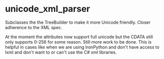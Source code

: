 unicode_xml_parser
==================

Subclasses the the TreeBuilder to make it more Unicode friendly. Closer adherence to the XML spec.

At the moment the attributes now support full unicode but the CDATA still
only supports 0-256 for some reason. Still more work to be done. This is
helpful in cases like when we are using IronPython and don't have access to
lxml and don't want to or can't use the C# xml libraries.